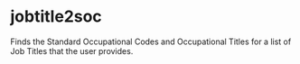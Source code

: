 # jobtitle2soc
Finds the Standard Occupational Codes and Occupational Titles for a list of Job Titles that the user provides.
